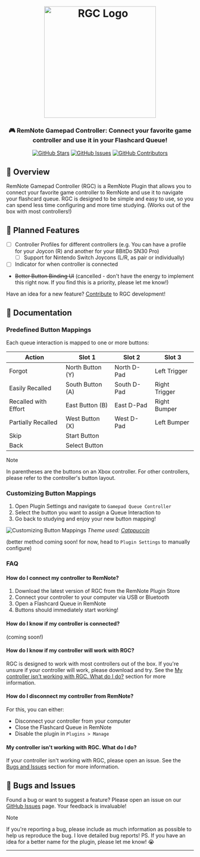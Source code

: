 <h1 align="center">
	<img src="https://raw.githubusercontent.com/remnoteio/remnote-gamepad/main/assets/logo.svg" alt="RGC Logo" height="300px">
</h1>

<h3 align="center">
	🎮 RemNote Gamepad Controller: Connect your favorite game controller and use it in your Flashcard Queue!
</h3>

<p align="center">
	<a href="https://github.com/remnoteio/remnote-gamepad/stargazers"><img src="https://img.shields.io/github/stars/remnoteio/remnote-gamepad?colorA=FFFFFF&colorB=506CF7&style=for-the-badge" alt="GitHub Stars"></a>
	<a href="https://github.com/remnoteio/remnote-gamepad/issues"><img src="https://img.shields.io/github/issues/remnoteio/remnote-gamepad?colorA=FFFFFF&colorB=506CF7&style=for-the-badge" alt="GitHub Issues"></a>
	<a href="https://github.com/remnoteio/remnote-gamepad/contributors"><img src="https://img.shields.io/github/contributors/remnoteio/remnote-gamepad?colorA=FFFFFF&colorB=506CF7&style=for-the-badge" alt="GitHub Contributors"></a>
</p>

<!-- <p align="center">
	<img src="https://raw.githubusercontent.com/remnoteio/remnote-gamepad/main/.github/remnote-preview.gif" alt="RGC in Action">
</p> -->

## 👾 Overview

RemNote Gamepad Controller (RGC) is a RemNote Plugin that allows you to connect your favorite game controller to RemNote and use it to navigate your flashcard queue. RGC is designed to be simple and easy to use, so you can spend less time configuring and more time studying. (Works out of the box with most controllers!)

## 📅 Planned Features

- [ ] Controller Profiles for different controllers (e.g. You can have a profile for your Joycon (R) and another for your 8BitDo SN30 Pro)
  - [ ] Support for Nintendo Switch Joycons (L/R, as pair or individually)
- [ ] Indicator for when controller is connected
- ~~Better Button Binding UI~~ (cancelled - don't have the energy to implement this right now. If you find this is a priority, please let me know!)

Have an idea for a new feature? [Contribute](CONTRIBUTING.md) to RGC development!

## 📖 Documentation

### Predefined Button Mappings

Each queue interaction is mapped to one or more buttons:

| Action               | Slot 1           | Slot 2      | Slot 3        |
| -------------------- | ---------------- | ----------- | ------------- |
| Forgot               | North Button (Y) | North D-Pad | Left Trigger  |
| Easily Recalled      | South Button (A) | South D-Pad | Right Trigger |
| Recalled with Effort | East Button (B)  | East D-Pad  | Right Bumper  |
| Partially Recalled   | West Button (X)  | West D-Pad  | Left Bumper   |
| Skip                 | Start Button     |             |               |
| Back                 | Select Button    |             |               |

> [!NOTE]
> In parentheses are the buttons on an Xbox controller. For other controllers, please refer to the controller's button layout.

### Customizing Button Mappings

1. Open Plugin Settings and navigate to `Gamepad Queue Controller`
2. Select the button you want to assign a Queue Interaction to
3. Go back to studying and enjoy your new button mapping!

![Customizing Button Mappings](https://raw.githubusercontent.com/remnoteio/remnote-gamepad/main/assets/customizing-button-mappings.gif)
_Theme used: [Catppuccin](https://remnote.com/plugins/catppuccin)_

(better method coming soon! for now, head to `Plugin Settings` to manually configure)

### FAQ

#### How do I connect my controller to RemNote?

1. Download the latest version of RGC from the RemNote Plugin Store
2. Connect your controller to your computer via USB or Bluetooth
3. Open a Flashcard Queue in RemNote
4. Buttons should immediately start working!

#### How do I know if my controller is connected?

(coming soon!)

#### How do I know if my controller will work with RGC?

RGC is designed to work with most controllers out of the box. If you're unsure if your controller will work, please download and try. See the [My controller isn't working with RGC. What do I do?](#my-controller-isnt-working-with-rgc-what-do-i-do) section for more information.

#### How do I disconnect my controller from RemNote?

For this, you can either:

- Disconnect your controller from your computer
- Close the Flashcard Queue in RemNote
- Disable the plugin in `Plugins > Manage`
<!--

#### How do I customize the button mappings?

(coming soon! for now, head to `Plugin Settings` to manually configure) -->

#### My controller isn't working with RGC. What do I do?

If your controller isn't working with RGC, please open an issue. See the [Bugs and Issues](#🐛-bugs-and-issues) section for more information.

## 🐛 Bugs and Issues

Found a bug or want to suggest a feature? Please open an issue on our [GitHub Issues](https://github.com/remnoteio/remnote-gamepad/issues) page. Your feedback is invaluable!

> [!NOTE]
> If you're reporting a bug, please include as much information as possible to help us reproduce the bug. I love detailed bug reports!
> PS. If you have an idea for a better name for the plugin, please let me know! 😭

---
